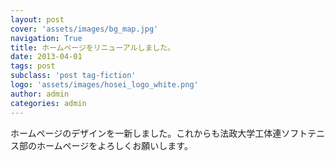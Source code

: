 ```yaml
---
layout: post
cover: 'assets/images/bg_map.jpg'
navigation: True
title: ホームページをリニューアルしました。
date: 2013-04-01
tags: post
subclass: 'post tag-fiction'
logo: 'assets/images/hosei_logo_white.png'
author: admin
categories: admin
---
```


ホームページのデザインを一新しました。これからも法政大学工体連ソフトテニス部のホームページをよろしくお願いします。
